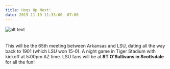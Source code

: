 ```yaml
---
title: Hogs Up Next!
date: 2019-11-19 11:33:00 -07:00
---
```


![alt text](https://lsu-phoenix-alumni.github.io/assets/img/ArkansasWatchParty.png)  
<br>  
This will be the 65th meeting between Arkansas and LSU, dating all the way back to 1901 (which LSU won 15-0). A night game in Tiger Stadium with kickoff at 5:00pm AZ time. LSU fans will be at **RT O'Sullivans in Scottsdale** for all the fun!   